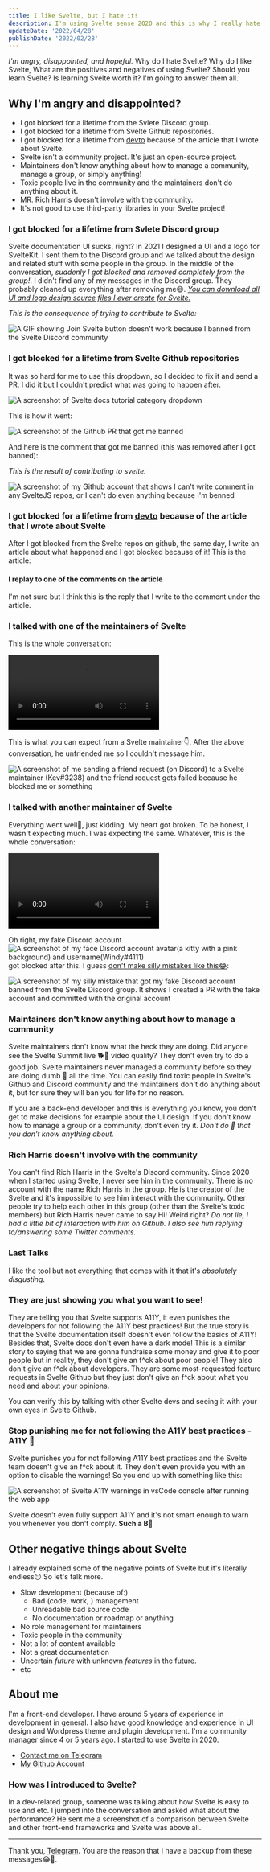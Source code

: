 ```yaml
---
title: I like Svelte, but I hate it!
description: I'm using Svelte sense 2020 and this is why I really hate it.
updateDate: '2022/04/28'
publishDate: '2022/02/28'
---
```


<script>
	import PlatformQuote from '$comps/PlatformQuote.svelte'
	import TheGithubComment from './_lib/TheGithubComment.md'
	import TheDevtoArticle from './_lib/TheDevtoArticle.md'
	import TheDevtoArticleReply from './_lib/TheDevtoArticleReply.md'
</script>

*I'm angry, disappointed, and hopeful.* Why do I hate Svelte? Why do I like Svelte, What are the positives and negatives of using Svelte? Should you learn Svelte? Is learning Svelte worth it? I'm going to answer them all.

## Why I'm angry and disappointed?

- I got blocked for a lifetime from the Svlete Discord group.
- I got blocked for a lifetime from Svelte Github repositories.
- I got blocked for a lifetime from <a href="https://devto" target="_blank" rel="noreferrer noopener">devto</a> because of the article that I wrote about Svelte.
- Svelte isn't a community project. It's just an open-source project.
- Maintainers don't know anything about how to manage a community, manage a group, or simply anything!
- Toxic people live in the community and the maintainers don't do anything about it.
- MR. Rich Harris doesn't involve with the community.
- It's not good to use third-party libraries in your Svelte project!

### I got blocked for a lifetime from **Svlete Discord group**

Svelte documentation UI sucks, right? In 2021 I designed a UI and a logo for SvelteKit. I sent them to the Discord group and we talked about the design and related stuff with some people in the group. In the middle of the conversation, *suddenly I got blocked and removed completely from the group!*. I didn't find any of my messages in the Discord group. They probably cleaned up everything after removing me😄. <a href="https://bit.ly/3tf6mPL" target="_blank" rel="noreferrer noopener">*You can download all UI and logo design source files I ever create for Svelte.*</a>

*This is the consequence of trying to contribute to Svelte:*

![A GIF showing Join Svelte button doesn't work because I banned from the Svelte Discord community](/content/blog/i-like-svelte-but-i-hate-it/2.gif)

### I got blocked for a lifetime from **Svelte Github repositories**

It was so hard for me to use this dropdown, so I decided to fix it and send a PR. I did it but I couldn't predict what was going to happen after.

![A screenshot of Svelte docs tutorial category dropdown](/content/blog/i-like-svelte-but-i-hate-it/4.png)

This is how it went:

![A screenshot of the Github PR that got me banned](/content/blog/i-like-svelte-but-i-hate-it/5.png)

And here is the comment that got me banned (this was removed after I got banned):

<PlatformQuote platform="github">
	<TheGithubComment />
</PlatformQuote>

*This is the result of contributing to svelte:*

![A screenshot of my Github account that shows I can't write comment in any SvelteJS repos, or I can't do even anything because I'm benned](/content/blog/i-like-svelte-but-i-hate-it/1.png)

### I got blocked for a lifetime from **<a href="https://devto" target="_blank" rel="noreferrer noopener">devto</a> because of the article that I wrote about Svelte**

After I got blocked from the Svelte repos on github, the same day, I write an article about what happened and I got blocked because of it! This is the article:

<PlatformQuote platform="devto">
	<TheDevtoArticle />
</PlatformQuote>

#### I replay to one of the comments on the article

I'm not sure but I think this is the reply that I write to the comment under the article.

<PlatformQuote platform="devto">
	<TheDevtoArticleReply />
</PlatformQuote>

### I talked with one of the maintainers of Svelte

This is the whole conversation:

<video controls>
  <source src="/content/blog/i-like-svelte-but-i-hate-it/3.mp4" type="video/mp4">
	<track kind="captions" label="A full conversation of me talking with one of the maintainers of Svelte on Discord (Kev#3238)">
</video>

This is what you can expect from a Svelte maintainer👇. After the above conversation, he unfriended me so I couldn't message him.

![A screenshot of me sending a friend request (on Discord) to a Svelte maintainer (Kev#3238) and the friend request gets failed because he blocked me or something](/content/blog/i-like-svelte-but-i-hate-it/7.png)

### I talked with another maintainer of Svelte

Everything went well🤩, just kidding. My heart got broken. To be honest, I wasn't expecting much. I was expecting the same. Whatever, this is the whole conversation:

<video controls>
  <source src="/content/blog/i-like-svelte-but-i-hate-it/8.mp4" type="video/mp4">
	<track kind="captions" label="A full conversation of me talking with another maintainer of Svelte on Discord (pngwn#8431)">
</video>

Oh right, my fake Discord account <img class="inline-block w-20" src="/content/blog/i-like-svelte-but-i-hate-it/9.png" alt="A screenshot of my face Discord account avatar(a kitty with a pink background) and username(Windy#4111)" /> got blocked after this. I guess [don't make silly mistakes like this😂](https://github.com/sveltejs/svelte/pull/7290):

![A screenshot of my silly mistake that got my fake Discord account banned from the Svelte Discord group. It shows I created a PR with the fake account and committed with the original account](/content/blog/i-like-svelte-but-i-hate-it/10.png)

### Maintainers don't know anything about how to manage a community

Svelte maintainers don't know what the heck they are doing. Did anyone see the Svelte Summit live 🐕💩 video quality? They don't even try to do a good job. Svelte maintainers never managed a community before so they are doing dumb 💩 all the time. You can easily find toxic people in Svelte's Github and Discord community and the maintainers don't do anything about it, but for sure they will ban you for life for no reason.

If you are a back-end developer and this is everything you know, you don't get to make decisions for example about the UI design. If you don't know how to manage a group or a community, don't even try it. *Don't do 💩 that you don't know anything about.*

### Rich Harris doesn't involve with the community

You can't find Rich Harris in the Svelte's Discord community. Since 2020 when I started using Svelte, I never see him in the community. There is no account with the name Rich Harris in the group. He is the creator of the Svelte and it's impossible to see him interact with the community. Other people try to help each other in this group (other than the Svelte's toxic members) but Rich Harris never came to say Hi! Weird right? *Do not lie, I had a little bit of interaction with him on Github. I also see him replying to/answering some Twitter comments.*

### Last Talks

I like the tool but not everything that comes with it that it's *absolutely disgusting*.

### They are just showing you what you want to see!

They are telling you that Svelte supports A11Y, it even punishes the developers for not following the A11Y best practices! But the true story is that the Svelte documentation itself doesn't even follow the basics of A11Y! Besides that, Svelte docs don't even have a dark mode! This is a similar story to saying that we are gonna fundraise some money and give it to poor people but in reality, they don't give an f^ck about poor people! They also don't give an f^ck about developers. They are some most-requested feature requests in Svelte Github but they just don't give an f^ck about what you need and about your opinions.

You can verify this by talking with other Svelte devs and seeing it with your own eyes in Svelte Github.

### Stop punishing me for not following the A11Y best practices - A11Y 💩

Svelte punishes you for not following A11Y best practices and the Svelte team doesn't give an f^ck about it. They don't even provide you with an option to disable the warnings! So you end up with something like this:

![A screenshot of Svelte A11Y warnings in vsCode console after running the web app](/content/blog/i-like-svelte-but-i-hate-it/6.png)

Svelte doesn't even fully support A11Y and it's not smart enough to warn you whenever you don't comply. **Such a B💩**

## Other negative things about Svelte

I already explained some of the negative points of Svelte but it's literally endless😐 So let's talk more.

- Slow development (because of:)
  * Bad (code, work, ) management
  * Unreadable bad source code
  * No documentation or roadmap or anything
- No role management for maintainers
- Toxic people in the community
- Not a lot of content available
- Not a great documentation
- Uncertain *future* with unknown *features* in the future.
- etc

## About me

I'm a front-end developer. I have around 5 years of experience in development in general. I also have good knowledge and experience in UI design and Wordpress theme and plugin development. I'm a community manager since 4 or 5 years ago. I started to use Svelte in 2020.

- <a href="https://t.me/babakfp" target="_blank" rel="noreferrer noopener">Contact me on Telegram</a>
- <a href="https://github.com/babakfp" target="_blank" rel="noreferrer noopener">My Github Account</a>

### How was I introduced to Svelte?

In a dev-related group, someone was talking about how Svelte is easy to use and etc. I jumped into the conversation and asked what about the performance? He sent me a screenshot of a comparison between Svelte and other front-end frameworks and Svelte was above all.

---

Thank you, <a href="https://telegram.org/" target="_blank" rel="noreferrer noopener">Telegram</a>. You are the reason that I have a backup from these messages😂🙏.
